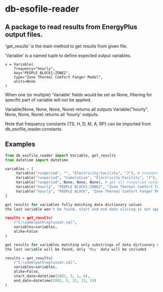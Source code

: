 # db-esofile-reader
## A package to read results from EnergyPlus output files.

'get_results' is the main method to get results from given file.

'Variable' is a named tuple to define expected output variables.

    v = Variable(
        frequency="hourly",
        key="PEOPLE BLOCK1:ZONE2",
        type="Zone Thermal Comfort Fanger Model",
        units=None
    )

When one (or multiple) 'Variable' fields would be set as None,
filtering for specific part of variable will not be applied.

Variable(None, None, None, None) returns all outputs
Variable("hourly", None, None, None) returns all 'hourly' outputs.

Note that frequency constants {TS, H, D, M, A, RP} can be imported
from db_esofile_reader.constants.

Examples
--------
```Python
from db_esofile_reader import Variable, get_results
from datetime import datetime

variables = [
     Variable("runperiod", "", "Electricity:Facility", "J"), # standard meter
     Variable("runperiod", "Cumulative", "Electricity:Facility", "J"), # cumulative meter
     Variable("runperiod", None, None, None), # get all runperiod outputs
     Variable("hourly", "PEOPLE BLOCK1:ZONE2", "Zone Thermal Comfort Fanger Model PMV", ""),
     Variable("hourly", "PEOPLE BLOCK", "Zone Thermal Comfort Fanger Model PMV", "")
]

get results for variables fully matching data dictionary values
the last variable won't be found, start and end date slicing is not applied

results = get_results(
    r"C:\some\path\eplusout.sql",
    variables=variables,
    alike=False
)

get results for variables matching only substrings of data dictionary values
the last variable will be found, only 'May' data will be included

results = get_results(
    r"C:\some\path\eplusout.sql",
    variables=variables,
    alike=False,
    start_date=datetime(2002, 5, 1, 0),
    end_date=datetime(2002, 5, 31, 23, 59)
)
```
